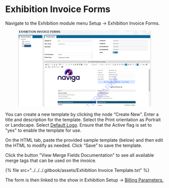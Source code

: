# Exhibition Invoice Forms

Navigate to the Exhibition module menu Setup -> Exhibition Invoice Forms.

<figure><img src="../../../.gitbook/assets/image (351).png" alt=""><figcaption></figcaption></figure>

You can create a new template by clicking the node “Create New”. Enter a title and description for the template. Select the Print orientation as Portrait or Landscape. Select [Default Logo](../../advertising/setup/system-tables-setup-ad/#invoice-form-logos). Ensure that the Active flag is set to "yes" to enable the template for use.

On the HTML tab, paste the provided sample template (below) and then edit the HTML to modify as needed. Click “Save” to save the template.

Click the button "View Merge Fields Documentation" to see all available merge tags that can be used on the invoice.

{% file src="../../../.gitbook/assets/Exhibition Invoice Template.txt" %}

The form is then linked to the show in Exhibition Setup -> [Billing Parameters.](exhibition-setup/#\_toc9435419)
